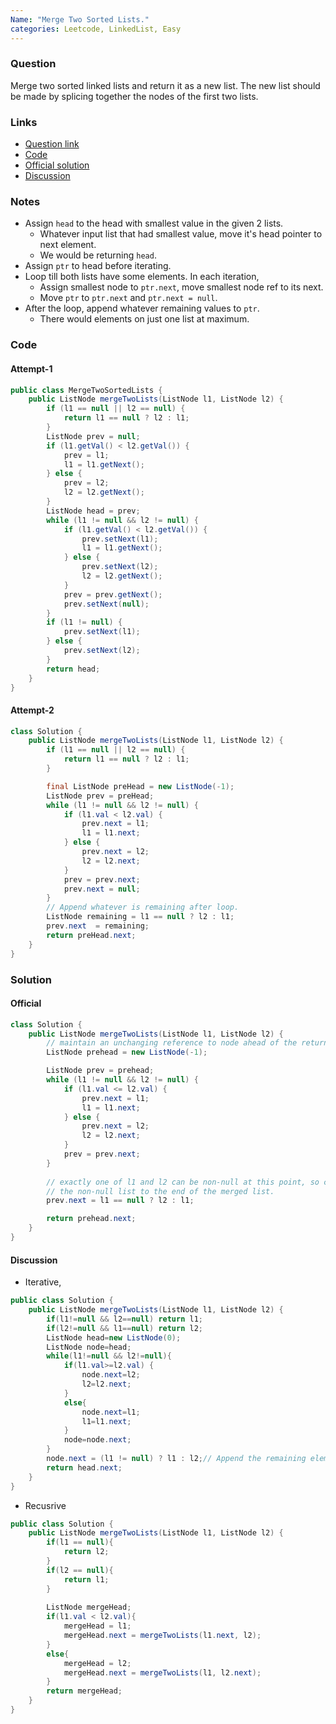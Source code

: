 ```yaml
---
Name: "Merge Two Sorted Lists."
categories: Leetcode, LinkedList, Easy
---
```


### Question
Merge two sorted linked lists and return it as a new list. The new list should be made by splicing together the nodes of the first two lists.

### Links
* [Question link](https://leetcode.com/problems/merge-two-sorted-lists/description/)
* [Code](./MergeTwoSortedLists.java)
* [Official solution](https://leetcode.com/problems/merge-two-sorted-lists/solution/)
* [Discussion](https://discuss.leetcode.com/category/29/merge-two-sorted-lists)

### Notes
* Assign `head` to the head with smallest value in the given 2 lists.
	* Whatever input list that had smallest value, move it's head pointer to next element. 
	* We would be returning `head`.
* Assign `ptr` to head before iterating.
* Loop till both lists have some elements. In each iteration,
	*  Assign smallest node to `ptr.next`, move smallest node ref to its next.
	* Move `ptr` to `ptr.next` and `ptr.next = null`.
* After the loop, append whatever remaining values to `ptr`.
	* There would elements on just one list at maximum.

### Code
#### Attempt-1
```java
public class MergeTwoSortedLists {
    public ListNode mergeTwoLists(ListNode l1, ListNode l2) {
        if (l1 == null || l2 == null) {
            return l1 == null ? l2 : l1;
        }
        ListNode prev = null;
        if (l1.getVal() < l2.getVal()) {
            prev = l1;
            l1 = l1.getNext();
        } else {
            prev = l2;
            l2 = l2.getNext();
        }
        ListNode head = prev;
        while (l1 != null && l2 != null) {
            if (l1.getVal() < l2.getVal()) {
                prev.setNext(l1);
                l1 = l1.getNext();
            } else {
                prev.setNext(l2);
                l2 = l2.getNext();
            }
            prev = prev.getNext();
            prev.setNext(null);
        }
        if (l1 != null) {
            prev.setNext(l1);
        } else {
            prev.setNext(l2);
        }
        return head;
    }
}
```

#### Attempt-2
```java
class Solution {
    public ListNode mergeTwoLists(ListNode l1, ListNode l2) {
        if (l1 == null || l2 == null) {
            return l1 == null ? l2 : l1;
        }

        final ListNode preHead = new ListNode(-1);
        ListNode prev = preHead;
        while (l1 != null && l2 != null) {
            if (l1.val < l2.val) {
                prev.next = l1;
                l1 = l1.next;
            } else {
                prev.next = l2;
                l2 = l2.next;
            }
            prev = prev.next;
            prev.next = null;
        }
        // Append whatever is remaining after loop.
        ListNode remaining = l1 == null ? l2 : l1;
        prev.next  = remaining;
        return preHead.next;
    }
}
```

### Solution
#### Official
```java
class Solution {
    public ListNode mergeTwoLists(ListNode l1, ListNode l2) {
        // maintain an unchanging reference to node ahead of the return node.
        ListNode prehead = new ListNode(-1);

        ListNode prev = prehead;
        while (l1 != null && l2 != null) {
            if (l1.val <= l2.val) {
                prev.next = l1;
                l1 = l1.next;
            } else {
                prev.next = l2;
                l2 = l2.next;
            }
            prev = prev.next;
        }
        
        // exactly one of l1 and l2 can be non-null at this point, so connect
        // the non-null list to the end of the merged list.
        prev.next = l1 == null ? l2 : l1;

        return prehead.next;
    }
}
```

#### Discussion
* Iterative,
```java
public class Solution {
    public ListNode mergeTwoLists(ListNode l1, ListNode l2) {
        if(l1!=null && l2==null) return l1;
        if(l2!=null && l1==null) return l2;
        ListNode head=new ListNode(0);
        ListNode node=head;
        while(l1!=null && l2!=null){
            if(l1.val>=l2.val) {
                node.next=l2;
                l2=l2.next;
            }
            else{
                node.next=l1;
                l1=l1.next;
            }
            node=node.next;
        }
        node.next = (l1 != null) ? l1 : l2;// Append the remaining elements in the longer list
        return head.next;
    }
}
```

* Recusrive
```java
public class Solution {
    public ListNode mergeTwoLists(ListNode l1, ListNode l2) {
        if(l1 == null){
            return l2;
        }
        if(l2 == null){
            return l1;
        }
        
        ListNode mergeHead;
        if(l1.val < l2.val){
            mergeHead = l1;
            mergeHead.next = mergeTwoLists(l1.next, l2);
        }
        else{
            mergeHead = l2;
            mergeHead.next = mergeTwoLists(l1, l2.next);
        }
        return mergeHead;
    }
}
```